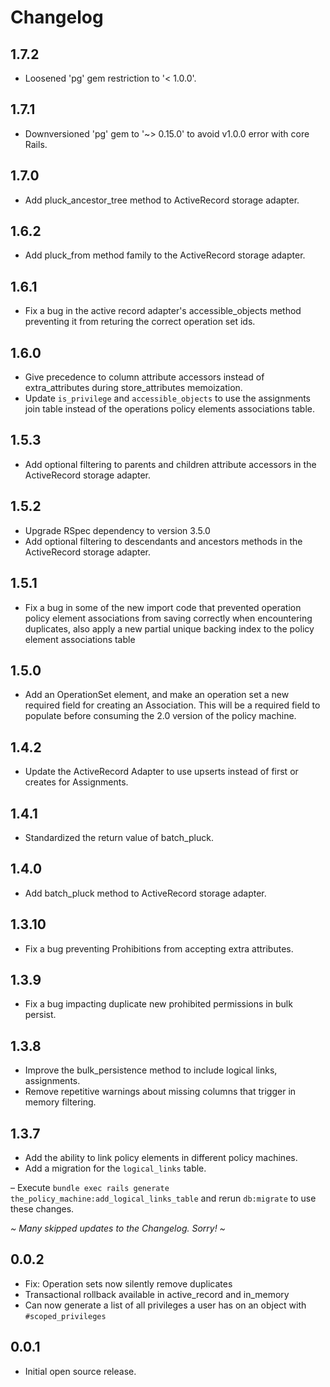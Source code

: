 # Changelog

## 1.7.2

* Loosened 'pg' gem restriction to '< 1.0.0'.

## 1.7.1
* Downversioned 'pg' gem to '~> 0.15.0' to avoid v1.0.0 error with core Rails.

## 1.7.0
* Add pluck_ancestor_tree method to ActiveRecord storage adapter.

## 1.6.2
* Add pluck_from method family to the ActiveRecord storage adapter.

## 1.6.1
* Fix a bug in the active record adapter's accessible_objects method preventing it from returing the correct operation set ids.

## 1.6.0
* Give precedence to column attribute accessors instead of extra_attributes during store_attributes memoization.
* Update `is_privilege` and `accessible_objects` to use the assignments join table instead of the operations policy elements associations table.

## 1.5.3
* Add optional filtering to parents and children attribute accessors in the ActiveRecord storage
  adapter.

## 1.5.2
* Upgrade RSpec dependency to version 3.5.0
* Add optional filtering to descendants and ancestors methods in the ActiveRecord storage
  adapter.

## 1.5.1
* Fix a bug in some of the new import code that prevented operation policy
  element associations from saving correctly when encountering duplicates, also
  apply a new partial unique backing index to the policy element associations table

## 1.5.0
* Add an OperationSet element, and make an operation set a new required field for
  creating an Association.  This will be a required field to populate before consuming
  the 2.0 version of the policy machine.

## 1.4.2
* Update the ActiveRecord Adapter to use upserts instead of first or creates for Assignments.

## 1.4.1
* Standardized the return value of batch_pluck.

## 1.4.0
* Add batch_pluck method to ActiveRecord storage adapter.

## 1.3.10
* Fix a bug preventing Prohibitions from accepting extra attributes.

## 1.3.9
* Fix a bug impacting duplicate new prohibited permissions in bulk persist.

## 1.3.8
* Improve the bulk_persistence method to include logical links, assignments.
* Remove repetitive warnings about missing columns that trigger in memory filtering.

## 1.3.7

* Add the ability to link policy elements in different policy machines.
* Add a migration for the `logical_links` table.

– Execute `bundle exec rails generate the_policy_machine:add_logical_links_table` and rerun `db:migrate` to use these changes.

_~ Many skipped updates to the Changelog. Sorry! ~_

## 0.0.2

* Fix: Operation sets now silently remove duplicates
* Transactional rollback available in active_record and in_memory
* Can now generate a list of all privileges a user has on an object with `#scoped_privileges`

## 0.0.1

* Initial open source release.
